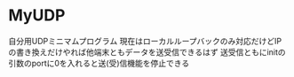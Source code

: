 MyUDP
=====

自分用UDPミニマムプログラム
現在はローカルループバックのみ対応だけどIPの書き換えだけやれば他端末ともデータを送受信できるはず
送受信ともにinitの引数のportに0を入れると送(受)信機能を停止できる

